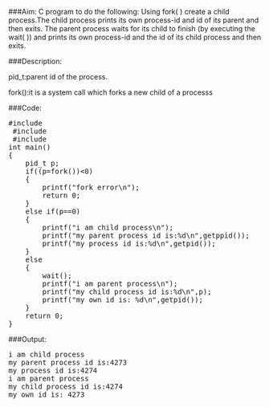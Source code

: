 ###Aim:
C program to do the following: Using fork( ) create a child process.The child process prints its own process-id and id of its parent and then exits. The parent process waits for its child to finish (by executing the wait( )) and prints its own process-id and the id of its child process and then exits.

###Description:
<p>pid_t:parent id of the process.
<p>fork():it is a system call which forks a new child of a processs</p>

###Code:
<pre>#include<stdio.h>
 #include<unistd.h>
 #include<stdlib.h>
int main()
{
	pid_t p;
	if((p=fork())<0)
	{
		printf("fork error\n");
		return 0;
	}
	else if(p==0)
	{
		printf("i am child process\n");
		printf("my parent process id is:%d\n",getppid());
		printf("my process id is:%d\n",getpid());
	}
	else
	{
		wait();
		printf("i am parent process\n");
		printf("my child process id is:%d\n",p);
		printf("my own id is: %d\n",getpid());
	}
	return 0;
}</pre>

###Output:
<pre>i am child process
my parent process id is:4273
my process id is:4274
i am parent process
my child process id is:4274
my own id is: 4273</pre>

		
	




